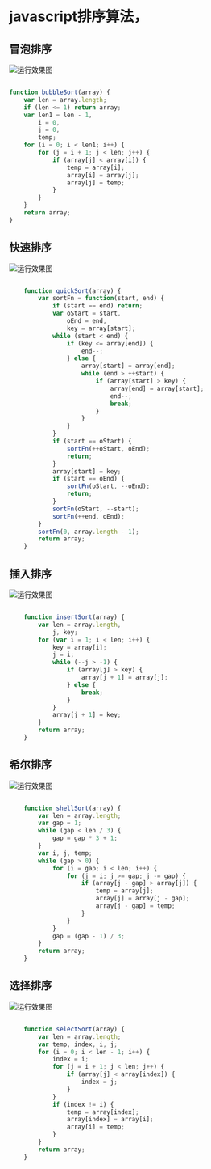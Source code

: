 # javascript排序算法，

## 冒泡排序


![运行效果图](https://github.com/qliduan/javascript-sort/blob/master/img/bubleSort.gif)

```javascript

function bubbleSort(array) {
    var len = array.length;
    if (len <= 1) return array;
    var len1 = len - 1,
        i = 0,
        j = 0,
        temp;
    for (i = 0; i < len1; i++) {
        for (j = i + 1; j < len; j++) {
            if (array[j] < array[i]) {
                temp = array[i];
                array[i] = array[j];
                array[j] = temp;
            }
        }
    }
    return array;
}

```

## 快速排序
![运行效果图](https://github.com/qliduan/javascript-sort/blob/master/img/quickSort.gif)
```javascript

    function quickSort(array) {
        var sortFn = function(start, end) {
            if (start == end) return;
            var oStart = start,
                oEnd = end,
                key = array[start];
            while (start < end) {
                if (key <= array[end]) {
                    end--;
                } else {
                    array[start] = array[end];
                    while (end > ++start) {
                        if (array[start] > key) {
                            array[end] = array[start];
                            end--;
                            break;
                        }
                    }
                }
            }
            if (start == oStart) {
                sortFn(++oStart, oEnd);
                return;
            }
            array[start] = key;
            if (start == oEnd) {
                sortFn(oStart, --oEnd);
                return;
            }
            sortFn(oStart, --start);
            sortFn(++end, oEnd);
        }
        sortFn(0, array.length - 1);
        return array;
    }

```
## 插入排序
![运行效果图](https://github.com/qliduan/javascript-sort/blob/master/img/insertSort.gif)
```javascript

    function insertSort(array) {
        var len = array.length,
            j, key;
        for (var i = 1; i < len; i++) {
            key = array[i];
            j = i;
            while (--j > -1) {
                if (array[j] > key) {
                    array[j + 1] = array[j];
                } else {
                    break;
                }
            }
            array[j + 1] = key;
        }
        return array;
    }

```
## 希尔排序
![运行效果图](https://github.com/qliduan/javascript-sort/blob/master/img/shellSort.gif)
```javascript

    function shellSort(array) {
        var len = array.length;
        var gap = 1;
        while (gap < len / 3) {
            gap = gap * 3 + 1;
        }
        var i, j, temp;
        while (gap > 0) {
            for (i = gap; i < len; i++) {
                for (j = i; j >= gap; j -= gap) {
                    if (array[j - gap] > array[j]) {
                        temp = array[j];
                        array[j] = array[j - gap];
                        array[j - gap] = temp;
                    }
                }
            }
            gap = (gap - 1) / 3;
        }
        return array;
    }

```
## 选择排序
![运行效果图](https://github.com/qliduan/javascript-sort/blob/master/img/selectSort.gif)
```javascript

    function selectSort(array) {
        var len = array.length;
        var temp, index, i, j;
        for (i = 0; i < len - 1; i++) {
            index = i;
            for (j = i + 1; j < len; j++) {
                if (array[j] < array[index]) {
                    index = j;
                }
            }
            if (index != i) {
                temp = array[index];
                array[index] = array[i];
                array[i] = temp;
            }
        }
        return array;
    }

```